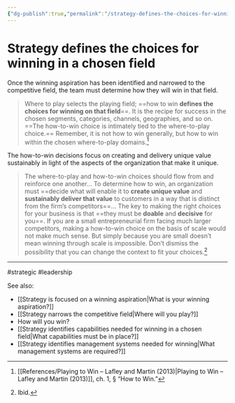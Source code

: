 ```yaml
---
{"dg-publish":true,"permalink":"/strategy-defines-the-choices-for-winning-in-a-chosen-field/"}
---
```


# Strategy defines the choices for winning in a chosen field

Once the winning aspiration has been identified and narrowed to the competitive field, the team must determine how they will win in that field.

> Where to play selects the playing field; ==how to win **defines the choices for winning on that field**==. It is the recipe for success in the chosen segments, categories, channels, geographies, and so on. ==The how-to-win choice is intimately tied to the where-to-play choice.== Remember, it is not how to win generally, but how to win within the chosen where-to-play domains.[^1]

The how-to-win decisions focus on creating and delivery unique value sustainably in light of the aspects of the organization that make it unique.

> The where-to-play and how-to-win choices should flow from and reinforce one another… To determine how to win, an organization must ==decide what will enable it to **create unique value** and **sustainably deliver that value** to customers in a way that is distinct from the firm’s competitors==… The key to making the right choices for your business is that ==they must be **doable** and **decisive** for you==. If you are a small entrepreneurial firm facing much larger competitors, making a how-to-win choice on the basis of scale would not make much sense. But simply because you are small doesn’t mean winning through scale is impossible. Don’t dismiss the possibility that you can change the context to fit your choices.[^2]

---
#strategic #leadership 

See also:
- [[Strategy is focused on a winning aspiration\|What is your winning aspiration?]]
- [[Strategy narrows the competitive field\|Where will you play?]]
- How will you win?
- [[Strategy identifies capabilities needed for winning in a chosen field\|What capabilities must be in place?]]
- [[Strategy identifies management systems needed for winning\|What management systems are required?]]

[^1]: [[References/Playing to Win – Lafley and Martin (2013)\|Playing to Win – Lafley and Martin (2013)]], ch. 1, § “How to Win.”
[^2]: Ibid.